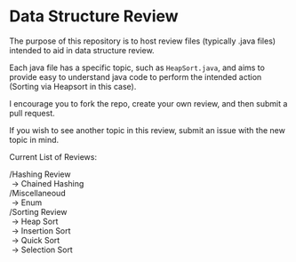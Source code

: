 # Data Structure Review

The purpose of this repository is to host review files (typically .java files) intended to aid in data structure review.    

Each java file has a specific topic, such as `HeapSort.java`, and aims to provide easy to understand java code to perform the
intended action (Sorting via Heapsort in this case).    

I encourage you to fork the repo, create your own review, and then submit a pull request.    

If you wish to see another topic in this review, submit an issue with the new topic in mind.    

Current List of Reviews:  

/Hashing Review  
&nbsp;-> Chained Hashing    
/Miscellaneoud  
&nbsp;-> Enum    
/Sorting Review  
&nbsp;-> Heap Sort    
&nbsp;-> Insertion Sort    
&nbsp;-> Quick Sort    
&nbsp;-> Selection Sort    

